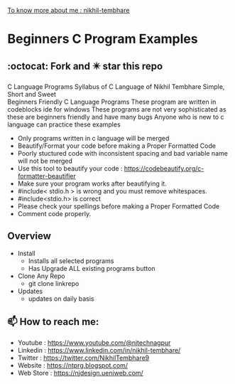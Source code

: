 [To know more about me : nikhil-tembhare](https://www.linkedin.com/in/nikhil-tembhare/)
# Beginners C Program Examples
## :octocat: Fork and :eight_pointed_black_star: star this repo
C Language Programs
Syllabus of C Language of Nikhil Tembhare
Simple, Short and Sweet  
Beginners Friendly C Language Programs
These program are written in codeblocks ide for windows
These programs are not very sophisticated as these are 
beginners friendly and have many bugs 
Anyone who is new to c language can practice these examples

- Only programs written in c language will be merged
- Beautify/Format your code before making a Proper Formatted Code
- Poorly stuctured code with inconsistent spacing and bad variable name will not be merged
- Use this tool to beautify your code : https://codebeautify.org/c-formatter-beautifier
- Make sure your program works after beautifying it.
- #include< stdio.h > is wrong and you must remove whitespaces. 
- #include<stdio.h> is correct
- Please check your spellings before making a Proper Formatted Code
- Comment code properly.

## Overview
- Install
  - Installs all selected programs
  - Has Upgrade ALL existing programs button
- Clone Any Repo 
  - git clone linkrepo
- Updates
  - updates on daily basis

## 📫 How to reach me:
  - Youtube   : <https://www.youtube.com/@njtechnagpur>
  - Linkedin  : <https://www.linkedin.com/in/nikhil-tembhare/>
  - Twitter   : <https://twitter.com/NikhilTembhare9>
  - Website   : <https://ntprg.blogspot.com/>
  - Web Store : <https://njdesign.ueniweb.com/>
